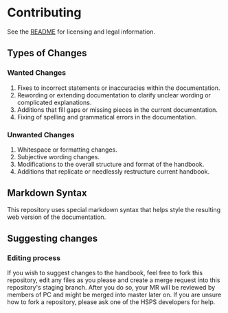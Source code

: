 # Contributing

See the [README](https://gitlab.astrohweston.xyz/high-science/high-science-private-security/hsps-handbook/-/blob/master/README.md) for licensing and legal information.

## Types of Changes

### Wanted Changes

1. Fixes to incorrect statements or inaccuracies within the documentation.
2. Rewording or extending documentation to clarify unclear wording or complicated explanations.
3. Additions that fill gaps or missing pieces in the current documentation.
4. Fixing of spelling and grammatical errors in the documentation.

### Unwanted Changes

1. Whitespace or formatting changes.
2. Subjective wording changes.
3. Modifications to the overall structure and format of the handbook.
4. Additions that replicate or needlessly restructure current handbook.

## Markdown Syntax

This repository uses special markdown syntax that helps style the resulting web version of the documentation.

## Suggesting changes

### Editing process

If you wish to suggest changes to the handbook, feel free to fork this repository, edit any files as you please and create a merge request into this repository's staging branch. After you do so, your MR will be reviewed by members of PC and might be merged into master later on.
If you are unsure how to fork a repository, please ask one of the HSPS developers for help.